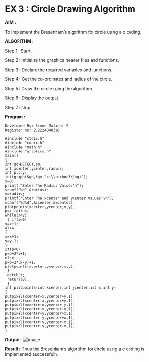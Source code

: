 # EX 3 : Circle Drawing Algorithm

**AIM :**

To  implement the Bresenham’s  algorithm for circle using a c coding.


**ALGORITHM :**

Step 1 : Start.
    
Step 2 : Initialize the graphics header files and functions.
   
Step 3 : Declare the required variables and functions.
 
Step 4 : Get the co-ordinates and radius of the circle.

Step 5 : Draw the circle using the algorithm.

Step  6 : Display the output.
  
Step 7 : stop.

**Program :**
```
Developed By: Simon Malachi S
Register no: 212224040318
```

```
#include "stdio.h"
#include "conio.h"
#include "math.h"
#include "graphics.h"
main()
{
int gd=DETECT,gm;
int xcenter,ycenter,radius;
int p,x,y;
initgraph(&gd,&gm,"c:\\turboc3\\bgi");
x=0;
printf("Enter The Radius Value:\n");
scanf("%d",&radius);
y=radius;
printf("Enter The xcenter and ycenter Values:\n");
scanf("%d%d",&xcenter,&ycenter);
plotpoints(xcenter,ycenter,x,y);
p=1-radius;
while(x<y)
 { if(p<0)
x=x+1;
else
{
x=x+1;
y=y-1;
}
if(p<0)
p=p+2*x+1;
else
p=p+2*(x-y)+1;
plotpoints(xcenter,ycenter,x,y);
 }
 getch();
 return(0);
 }
int plotpoints(int xcenter,int ycenter,int x,int y)
{
putpixel(xcenter+x,ycenter+y,1);
putpixel(xcenter-x,ycenter+y,1);
putpixel(xcenter+x,ycenter-y,1);
putpixel(xcenter-x,ycenter-y,1);
putpixel(xcenter+y,ycenter+x,1);
putpixel(xcenter-y,ycenter+x,1);
putpixel(xcenter+y,ycenter-x,1);
putpixel(xcenter-y,ycenter-x,1);
}

```

**Output :**
![image](https://github.com/user-attachments/assets/b5fa8d7a-6f0e-4d91-8cd9-f54ff0670c5f)


**Result :**
Thus the Bresenham’s algorithm for circle using a c coding is implemented successfully.
